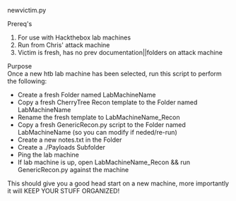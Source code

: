 newvictim.py  

Prereq's  
1. For use with Hackthebox lab machines  
2. Run from Chris' attack machine  
3. Victim is fresh, has no prev documentation||folders on attack machine  

Purpose  
Once a new htb lab machine has been selected, run this script to perform the following:  
* Create a fresh Folder named LabMachineName  
* Copy a fresh CherryTree Recon template to the Folder named LabMachineName  
* Rename the fresh template to LabMachineName_Recon  
* Copy a fresh GenericRecon.py script to the Folder named LabMachineName (so you can modify if neded/re-run)  
* Create a new notes.txt in the Folder  
* Create a ./Payloads Subfolder
* Ping the lab machine  
* If lab machine is up, open LabMachineName_Recon && run GenericRecon.py against the machine

This should give you a good head start on a new machine, more importantly it will KEEP YOUR STUFF ORGANIZED!
